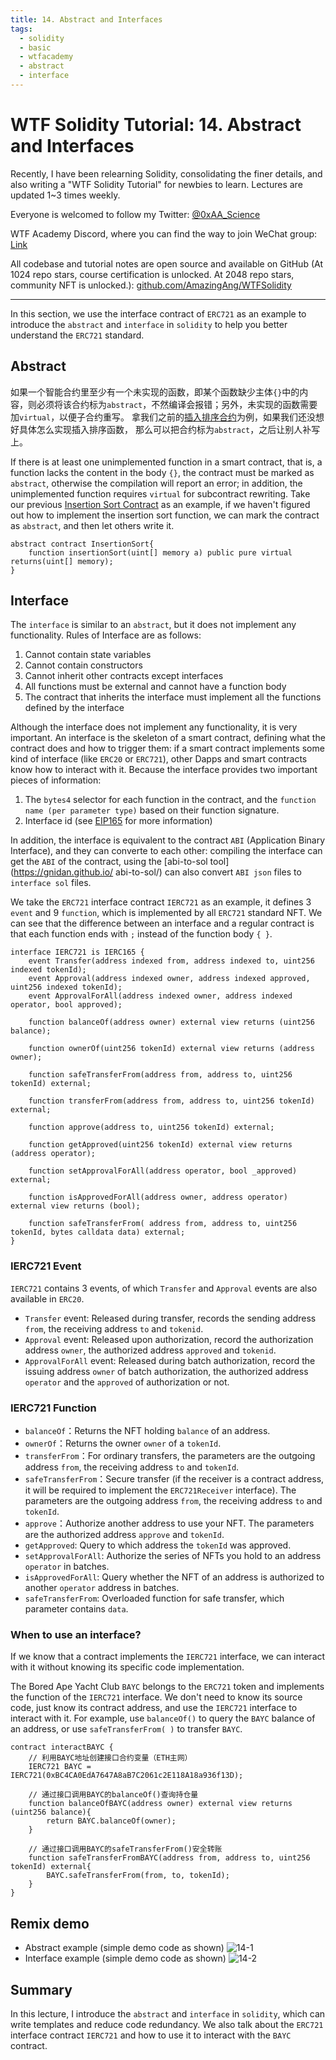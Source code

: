 ```yaml
---
title: 14. Abstract and Interfaces
tags:
  - solidity
  - basic
  - wtfacademy
  - abstract
  - interface
---
```


# WTF Solidity Tutorial: 14. Abstract and Interfaces

Recently, I have been relearning Solidity, consolidating the finer details, and also writing a "WTF Solidity Tutorial" for newbies to learn. Lectures are updated 1~3 times weekly. 

Everyone is welcomed to follow my Twitter: [@0xAA_Science](https://twitter.com/0xAA_Science)

WTF Academy Discord, where you can find the way to join WeChat group: [Link](https://discord.gg/5akcruXrsk)

All codebase and tutorial notes are open source and available on GitHub (At 1024 repo stars, course certification is unlocked. At 2048 repo stars, community NFT is unlocked.): [github.com/AmazingAng/WTFSolidity](https://github.com/AmazingAng/WTFSolidity)

-----

In this section, we use the interface contract of `ERC721` as an example to introduce the `abstract` and `interface` in `solidity` to help you better understand the `ERC721` standard.

## Abstract
如果一个智能合约里至少有一个未实现的函数，即某个函数缺少主体`{}`中的内容，则必须将该合约标为`abstract`，不然编译会报错；另外，未实现的函数需要加`virtual`，以便子合约重写。
拿我们之前的[插入排序合约](https://github.com/AmazingAng/WTFSolidity/tree/main/07_InsertionSort)为例，如果我们还没想好具体怎么实现插入排序函数，
那么可以把合约标为`abstract`，之后让别人补写上。

If there is at least one unimplemented function in a smart contract, that is, a function lacks the content in the body `{}`, 
the contract must be marked as `abstract`, otherwise the compilation will report an error; in addition, the unimplemented function requires `virtual` for subcontract rewriting. 
Take our previous [Insertion Sort Contract](https://github.com/AmazingAng/WTFSolidity/tree/main/07_InsertionSort) as an example, 
if we haven't figured out how to implement the insertion sort function, we can mark the contract as `abstract`, and then let others write it.

```solidity
abstract contract InsertionSort{
    function insertionSort(uint[] memory a) public pure virtual returns(uint[] memory);
}
```
## Interface

The `interface` is similar to an `abstract`, but it does not implement any functionality. Rules of Interface are as follows:

1. Cannot contain state variables
2. Cannot contain constructors
3. Cannot inherit other contracts except interfaces
4. All functions must be external and cannot have a function body
5. The contract that inherits the interface must implement all the functions defined by the interface

Although the interface does not implement any functionality, it is very important. An interface is the skeleton of a smart contract, 
defining what the contract does and how to trigger them: if a smart contract implements some kind of interface (like `ERC20` or `ERC721`), 
other Dapps and smart contracts know how to interact with it. Because the interface provides two important pieces of information:

1. The `bytes4` selector for each function in the contract, and the `function name (per parameter type)` based on their function signature.
2. Interface id (see [EIP165](https://eips.ethereum.org/EIPS/eip-165) for more information)

In addition, the interface is equivalent to the contract `ABI` (Application Binary Interface), 
and they can converte to each other: compiling the interface can get the `ABI` of the contract, 
using the [abi-to-sol tool](https://gnidan.github.io/ abi-to-sol/) can also convert `ABI json` files to `interface sol` files.

We take the `ERC721` interface contract `IERC721` as an example, it defines 3 `event` and 9 `function`, 
which is implemented by all `ERC721` standard NFT. We can see that the difference between an interface and a regular contract is that 
each function ends with `;` instead of the function body `{ }`.

```solidity
interface IERC721 is IERC165 {
    event Transfer(address indexed from, address indexed to, uint256 indexed tokenId);
    event Approval(address indexed owner, address indexed approved, uint256 indexed tokenId);
    event ApprovalForAll(address indexed owner, address indexed operator, bool approved);
    
    function balanceOf(address owner) external view returns (uint256 balance);

    function ownerOf(uint256 tokenId) external view returns (address owner);

    function safeTransferFrom(address from, address to, uint256 tokenId) external;

    function transferFrom(address from, address to, uint256 tokenId) external;

    function approve(address to, uint256 tokenId) external;

    function getApproved(uint256 tokenId) external view returns (address operator);

    function setApprovalForAll(address operator, bool _approved) external;

    function isApprovedForAll(address owner, address operator) external view returns (bool);

    function safeTransferFrom( address from, address to, uint256 tokenId, bytes calldata data) external;
}
```

### IERC721 Event
`IERC721` contains 3 events, of which `Transfer` and `Approval` events are also available in `ERC20`.
- `Transfer` event: Released during transfer, records the sending address `from`, the receiving address `to` and `tokenid`.
- `Approval` event: Released upon authorization, record the authorization address `owner`, the authorized address `approved` and `tokenid`.
- `ApprovalForAll` event: Released during batch authorization, record the issuing address `owner` of batch authorization, the authorized address `operator` and the `approved` of authorization or not.

### IERC721 Function
- `balanceOf`：Returns the NFT holding `balance` of an address.
- `ownerOf`：Returns the owner `owner` of a `tokenId`.
- `transferFrom`：For ordinary transfers, the parameters are the outgoing address `from`, the receiving address `to` and `tokenId`.
- `safeTransferFrom`：Secure transfer (if the receiver is a contract address, it will be required to implement the `ERC721Receiver` interface). The parameters are the outgoing address `from`, the receiving address `to` and `tokenId`.
- `approve`：Authorize another address to use your NFT. The parameters are the authorized address `approve` and `tokenId`.
- `getApproved`: Query to which address the `tokenId` was approved.
- `setApprovalForAll`: Authorize the series of NFTs you hold to an address `operator` in batches.
- `isApprovedForAll`: Query whether the NFT of an address is authorized to another `operator` address in batches.
- `safeTransferFrom`: Overloaded function for safe transfer, which parameter contains `data`.


### When to use an interface?
If we know that a contract implements the `IERC721` interface, we can interact with it without knowing its specific code implementation.

The Bored Ape Yacht Club `BAYC` belongs to the `ERC721` token and implements the function of the `IERC721` interface. 
We don't need to know its source code, just know its contract address, and use the `IERC721` interface to interact with it. 
For example, use `balanceOf()` to query the `BAYC` balance of an address, or use `safeTransferFrom( )` to transfer `BAYC`.


```solidity
contract interactBAYC {
    // 利用BAYC地址创建接口合约变量（ETH主网）
    IERC721 BAYC = IERC721(0xBC4CA0EdA7647A8aB7C2061c2E118A18a936f13D);

    // 通过接口调用BAYC的balanceOf()查询持仓量
    function balanceOfBAYC(address owner) external view returns (uint256 balance){
        return BAYC.balanceOf(owner);
    }

    // 通过接口调用BAYC的safeTransferFrom()安全转账
    function safeTransferFromBAYC(address from, address to, uint256 tokenId) external{
        BAYC.safeTransferFrom(from, to, tokenId);
    }
}
```

## Remix demo
- Abstract example (simple demo code as shown)
  ![14-1](./img/14-1.png)
- Interface example (simple demo code as shown)
  ![14-2](./img/14-2.png)

## Summary
In this lecture, I introduce the `abstract` and `interface` in `solidity`, which can write templates and reduce code redundancy.
We also talk about the `ERC721` interface contract `IERC721` and how to use it to interact with the `BAYC` contract.
